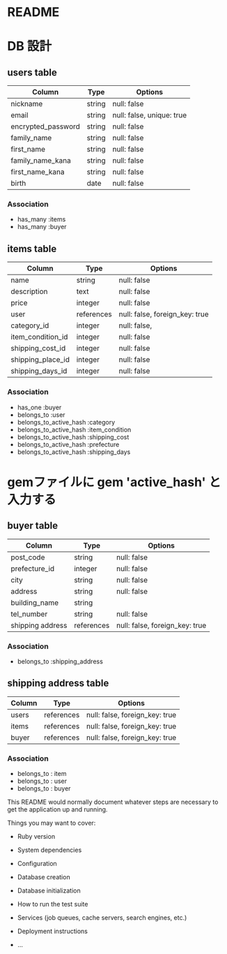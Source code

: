 
# README

# DB 設計

## users table
| Column                | Type                | Options                        |
|-----------------------|---------------------|--------------------------------|
| nickname              | string              | null: false                    |
| email                 | string              | null: false, unique: true      |
| encrypted_password    | string              | null: false                    |
| family_name           | string              | null: false                    |
| first_name            | string              | null: false                    |
| family_name_kana      | string              | null: false                    |
| first_name_kana       | string              | null: false                    |
| birth                 | date                | null: false                    |

### Association
* has_many :items
* has_many :buyer

## items table
| Column             | Type                | Options                        |
|-----------------------|------------------|--------------------------------|
| name                  | string           | null: false                    |
| description           | text             | null: false                    |
| price                 | integer          | null: false                    |
| user                  | references       | null: false, foreign_key: true |
| category_id           | integer          | null: false,                   |
| item_condition_id     | integer          | null: false                    |
| shipping_cost_id      | integer          | null: false                    |
| shipping_place_id     | integer          | null: false                    |
| shipping_days_id      | integer          | null: false                    |

### Association
* has_one    :buyer
* belongs_to :user
* belongs_to_active_hash :category
* belongs_to_active_hash :item_condition
* belongs_to_active_hash :shipping_cost
* belongs_to_active_hash :prefecture
* belongs_to_active_hash :shipping_days

# gemファイルに  gem 'active_hash' と入力する


## buyer table
| Column             | Type              | Options                          |
|--------------------|-------------------|----------------------------------|
| post_code          | string            | null: false                      |
| prefecture_id      | integer           | null: false                      |
| city               | string            | null: false                      |
| address            | string            | null: false                      |
| building_name      | string            |                                  |
| tel_number         | string            | null: false                      |
| shipping address   | references        | null: false, foreign_key: true   |

### Association
* belongs_to :shipping_address


## shipping address table
| Column              | Type              | Options                        |
|---------------------|-------------------|--------------------------------|
| users               | references        | null: false, foreign_key: true |
| items               | references        | null: false, foreign_key: true |
| buyer               | references        | null: false, foreign_key: true |


### Association
* belongs_to : item
* belongs_to : user
* belongs_to : buyer



This README would normally document whatever steps are necessary to get the
application up and running.

Things you may want to cover:

* Ruby version

* System dependencies

* Configuration

* Database creation

* Database initialization

* How to run the test suite

* Services (job queues, cache servers, search engines, etc.)

* Deployment instructions

* ...